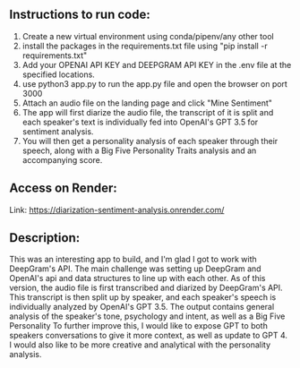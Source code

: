 ## Instructions to run code:
1) Create a new virtual environment using conda/pipenv/any other tool
2) install the packages in the requirements.txt file using "pip install -r requirements.txt"
3) Add your OPENAI API KEY and DEEPGRAM API KEY in the .env file at the specified locations.
4) use python3 app.py to run the app.py file and open the browser on port 3000
5) Attach an audio file on the landing page and click "Mine Sentiment"
6) The app will first diarize the audio file, the transcript of it is split and each speaker's text is individually fed into OpenAI's GPT 3.5 for sentiment analysis.
7) You will then get a personality analysis of each speaker through their speech, along with a Big Five Personality Traits analysis and an accompanying score.

## Access on Render:
Link: https://diarization-sentiment-analysis.onrender.com/

## Description:
This was an interesting app to build, and I'm glad I got to work with DeepGram's API. The main challenge was setting up DeepGram and OpenAI's api and data structures to line up with each other.
As of this version, the audio file is first transcribed and diarized by DeepGram's API. This transcript is then split up by speaker, and each speaker's speech is individually analyzed by OpenAI's GPT 3.5.
The output contains general analysis of the speaker's tone, psychology and intent, as well as a Big Five Personality
To further improve this, I would like to expose GPT to both speakers conversations to give it more context, as well as update to GPT 4. I would also like to be more creative and analytical with the personality analysis.

